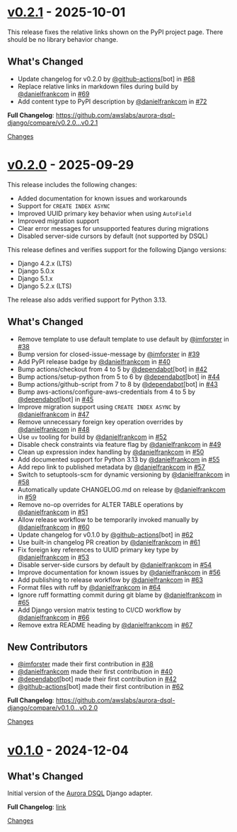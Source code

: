 <a id="v0.2.1"></a>
# [v0.2.1](https://github.com/awslabs/aurora-dsql-django/releases/tag/v0.2.1) - 2025-10-01

This release fixes the relative links shown on the PyPI project page. There should be no library behavior change.

## What's Changed
* Update changelog for v0.2.0 by [@github-actions](https://github.com/github-actions)[bot] in [#68](https://github.com/awslabs/aurora-dsql-django/pull/68)
* Replace relative links in markdown files during build by [@danielfrankcom](https://github.com/danielfrankcom) in [#69](https://github.com/awslabs/aurora-dsql-django/pull/69)
* Add content type to PyPI description by [@danielfrankcom](https://github.com/danielfrankcom) in [#72](https://github.com/awslabs/aurora-dsql-django/pull/72)


**Full Changelog**: https://github.com/awslabs/aurora-dsql-django/compare/v0.2.0...v0.2.1

[Changes][v0.2.1]


<a id="v0.2.0"></a>
# [v0.2.0](https://github.com/awslabs/aurora-dsql-django/releases/tag/v0.2.0) - 2025-09-29

This release includes the following changes:
- Added documentation for known issues and workarounds
- Support for `CREATE INDEX ASYNC`
- Improved UUID primary key behavior when using `AutoField`
- Improved migration support
- Clear error messages for unsupported features during migrations
- Disabled server-side cursors by default (not supported by DSQL)

This release defines and verifies support for the following Django versions:
- Django 4.2.x (LTS)
- Django 5.0.x
- Django 5.1.x
- Django 5.2.x (LTS)

The release also adds verified support for Python 3.13.

## What's Changed
* Remove template to use default template to use default by [@imforster](https://github.com/imforster) in [#38](https://github.com/awslabs/aurora-dsql-django/pull/38)
* Bump version for closed-issue-message by [@imforster](https://github.com/imforster) in [#39](https://github.com/awslabs/aurora-dsql-django/pull/39)
* Add PyPI release badge by [@danielfrankcom](https://github.com/danielfrankcom) in [#40](https://github.com/awslabs/aurora-dsql-django/pull/40)
* Bump actions/checkout from 4 to 5 by [@dependabot](https://github.com/dependabot)[bot] in [#42](https://github.com/awslabs/aurora-dsql-django/pull/42)
* Bump actions/setup-python from 5 to 6 by [@dependabot](https://github.com/dependabot)[bot] in [#44](https://github.com/awslabs/aurora-dsql-django/pull/44)
* Bump actions/github-script from 7 to 8 by [@dependabot](https://github.com/dependabot)[bot] in [#43](https://github.com/awslabs/aurora-dsql-django/pull/43)
* Bump aws-actions/configure-aws-credentials from 4 to 5 by [@dependabot](https://github.com/dependabot)[bot] in [#45](https://github.com/awslabs/aurora-dsql-django/pull/45)
* Improve migration support using `CREATE INDEX ASYNC` by [@danielfrankcom](https://github.com/danielfrankcom) in [#47](https://github.com/awslabs/aurora-dsql-django/pull/47)
* Remove unnecessary foreign key operation overrides by [@danielfrankcom](https://github.com/danielfrankcom) in [#48](https://github.com/awslabs/aurora-dsql-django/pull/48)
* Use `uv` tooling for build by [@danielfrankcom](https://github.com/danielfrankcom) in [#52](https://github.com/awslabs/aurora-dsql-django/pull/52)
* Disable check constraints via feature flag by [@danielfrankcom](https://github.com/danielfrankcom) in [#49](https://github.com/awslabs/aurora-dsql-django/pull/49)
* Clean up expression index handling by [@danielfrankcom](https://github.com/danielfrankcom) in [#50](https://github.com/awslabs/aurora-dsql-django/pull/50)
* Add documented support for Python 3.13 by [@danielfrankcom](https://github.com/danielfrankcom) in [#55](https://github.com/awslabs/aurora-dsql-django/pull/55)
* Add repo link to published metadata by [@danielfrankcom](https://github.com/danielfrankcom) in [#57](https://github.com/awslabs/aurora-dsql-django/pull/57)
* Switch to setuptools-scm for dynamic versioning by [@danielfrankcom](https://github.com/danielfrankcom) in [#58](https://github.com/awslabs/aurora-dsql-django/pull/58)
* Automatically update CHANGELOG.md on release by [@danielfrankcom](https://github.com/danielfrankcom) in [#59](https://github.com/awslabs/aurora-dsql-django/pull/59)
* Remove no-op overrides for ALTER TABLE operations by [@danielfrankcom](https://github.com/danielfrankcom) in [#51](https://github.com/awslabs/aurora-dsql-django/pull/51)
* Allow release workflow to be temporarily invoked manually by [@danielfrankcom](https://github.com/danielfrankcom) in [#60](https://github.com/awslabs/aurora-dsql-django/pull/60)
* Update changelog for v0.1.0 by [@github-actions](https://github.com/github-actions)[bot] in [#62](https://github.com/awslabs/aurora-dsql-django/pull/62)
* Use built-in changelog PR creation by [@danielfrankcom](https://github.com/danielfrankcom) in [#61](https://github.com/awslabs/aurora-dsql-django/pull/61)
* Fix foreign key references to UUID primary key type by [@danielfrankcom](https://github.com/danielfrankcom) in [#53](https://github.com/awslabs/aurora-dsql-django/pull/53)
* Disable server-side cursors by default by [@danielfrankcom](https://github.com/danielfrankcom) in [#54](https://github.com/awslabs/aurora-dsql-django/pull/54)
* Improve documentation for known issues by [@danielfrankcom](https://github.com/danielfrankcom) in [#56](https://github.com/awslabs/aurora-dsql-django/pull/56)
* Add publishing to release workflow by [@danielfrankcom](https://github.com/danielfrankcom) in [#63](https://github.com/awslabs/aurora-dsql-django/pull/63)
* Format files with ruff by [@danielfrankcom](https://github.com/danielfrankcom) in [#64](https://github.com/awslabs/aurora-dsql-django/pull/64)
* Ignore ruff formatting commit during git blame by [@danielfrankcom](https://github.com/danielfrankcom) in [#65](https://github.com/awslabs/aurora-dsql-django/pull/65)
* Add Django version matrix testing to CI/CD workflow by [@danielfrankcom](https://github.com/danielfrankcom) in [#66](https://github.com/awslabs/aurora-dsql-django/pull/66)
* Remove extra README heading by [@danielfrankcom](https://github.com/danielfrankcom) in [#67](https://github.com/awslabs/aurora-dsql-django/pull/67)

## New Contributors
* [@imforster](https://github.com/imforster) made their first contribution in [#38](https://github.com/awslabs/aurora-dsql-django/pull/38)
* [@danielfrankcom](https://github.com/danielfrankcom) made their first contribution in [#40](https://github.com/awslabs/aurora-dsql-django/pull/40)
* [@dependabot](https://github.com/dependabot)[bot] made their first contribution in [#42](https://github.com/awslabs/aurora-dsql-django/pull/42)
* [@github-actions](https://github.com/github-actions)[bot] made their first contribution in [#62](https://github.com/awslabs/aurora-dsql-django/pull/62)

**Full Changelog**: https://github.com/awslabs/aurora-dsql-django/compare/v0.1.0...v0.2.0

[Changes][v0.2.0]


<a id="v0.1.0"></a>
# [v0.1.0](https://github.com/awslabs/aurora-dsql-django/releases/tag/v0.1.0) - 2024-12-04

## What's Changed

Initial version of the [Aurora DSQL](https://aws.amazon.com/rds/aurora/dsql/) Django adapter.

**Full Changelog**: [link](https://github.com/awslabs/aurora-dsql-django/commits/v0.1.0)

[Changes][v0.1.0]


[v0.2.1]: https://github.com/awslabs/aurora-dsql-django/compare/v0.2.0...v0.2.1
[v0.2.0]: https://github.com/awslabs/aurora-dsql-django/compare/v0.1.0...v0.2.0
[v0.1.0]: https://github.com/awslabs/aurora-dsql-django/tree/v0.1.0

<!-- Generated by https://github.com/rhysd/changelog-from-release v3.9.0 -->
